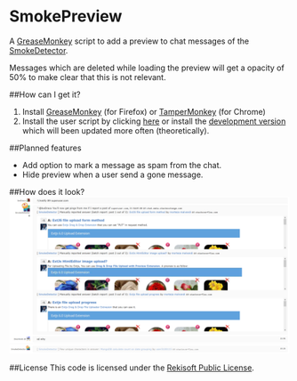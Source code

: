 SmokePreview
============

A [GreaseMonkey](https://addons.mozilla.org/firefox/addon/greasemonkey/) script
to add a preview to chat messages of the [SmokeDetector](https://github.com/Charcoal-SE/SmokeDetector).

Messages which are deleted while loading the preview will get a opacity of 50%
to make clear that this is not relevant.

##How can I get it?

1. Install [GreaseMonkey](https://addons.mozilla.org/firefox/addon/greasemonkey/) (for Firefox) or 
   [TamperMonkey](https://chrome.google.com/webstore/detail/tampermonkey/dhdgffkkebhmkfjojejmpbldmpobfkfo)
   (for Chrome)
2. Install the user script by clicking [here](https://github.com/rekire/SmokePreview/raw/master/SmokePreview.user.js)
   or install the [development version](https://github.com/rekire/SmokePreview/raw/develop/SmokePreview.user.js)
   which will been updated more often (theoretically).

##Planned features
- Add option to mark a message as spam from the chat.
- Hide preview when a user send a gone message.

##How does it look?
![Preview](screenshot1.png)
![A deleted post](screenshot2.png)

##License
This code is licensed under the [Rekisoft Public License](http://www.rekisoft.eu/licenses/rkspl.html).